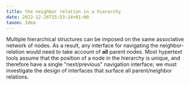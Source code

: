 ```yaml
---
title: the neighbor relation in a hierarchy
date: 2022-12-26T15:53:14+01:00
taxon: Idea
---
```


Multiple hierarchical structures can be imposed on the same associative network of nodes. As a result, any interface for navigating the neighbor-relation would need to take account of **all** parent nodes. Most hypertext tools assume that the position of a node in the hierarchy is unique, and therefore have a single "next/previous" navigation interface; we must investigate the design of interfaces that surface all parent/neighbor relations.
